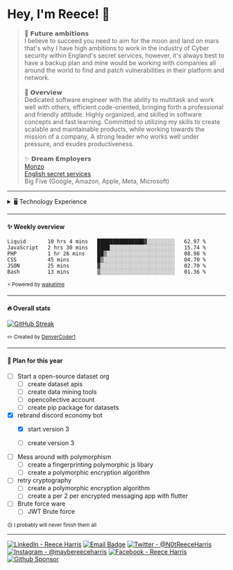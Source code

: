 
# Hey, I'm Reece! 👋

> 🚀 𝗙𝘂𝘁𝘂𝗿𝗲 𝗮𝗺𝗯𝗶𝘁𝗶𝗼𝗻𝘀 <br>
I believe to succeed you need to aim for the moon and land on mars that's why I have high ambitions to work in the industry of Cyber security within England's secret services, however, it's always best to have a backup plan and mine would be working with companies all around the world to find and patch vulnerabilities in their platform and network. <br> <br>
📝 𝗢𝘃𝗲𝗿𝘃𝗶𝗲𝘄 <br>
Dedicated software engineer with the ability to multitask and work well with others, efficient code-oriented, bringing forth a professional and friendly attitude. Highly organized, and skilled in software concepts and fast learning. Committed to utilizing my skills to create scalable and maintainable products, while working towards the mission of a company, A strong leader who works well under pressure, and exudes productiveness. <br> <br>
✨ 𝗗𝗿𝗲𝗮𝗺 𝗘𝗺𝗽𝗹𝗼𝘆𝗲𝗿𝘀 <br>
[Monzo](https://github.com/monzo) <br>
[English secret services](https://www.mi5.gov.uk/) <br>
Big Five (Google, Amazon, Apple, Meta, Microsoft) <br>

---

<details>
  <summary>🖥️ Technology Experience</summary>
  <ul>
    <li><h3>Frameworks</h3>
      <ul>
        <li>Symfony</li>
        <li>Node</li>
        <li>Flask</li>
        <li>Flutter</li>
        <li>Prototype</li>
        <li>Laraval</li>
      </ul>
    </li>
    <li><h3>Services</h3>
      <ul>
        <li>Shopify</li>
        <li>Wordpress</li>
        <li>Mailchimp</li>
        <li>Stripe</li>
        <li>Firebase</li>
        <li>Mysql</li>
      </ul>
    </li>
    <li><h3>Libaries</h3>
      <ul>
        <li>Jquery</li>
        <li>Tailwind</li>
      </ul>
    </li>
    <li><h3>Languages</h3>
      <ul>
        <li>Python</li>
        <li>Javascript</li>
        <li>Php</li>
        <li>Perl</li>
        <li>Ruby</li>
        <li>Dart</li>
        <li>Ojective-C</li>
        <li>Liquid/EJS/Jinja2</li>
        <li>Sass/Css/Tailwind</li>
        <li>Html/Pug/Haml/Slim</li>
        <li>SQL</li>
      </ul>
    </li>
    <li><h3>Other</h3>
      <ul>
        <li>Linux</li>
        <li>Windows</li>
        <li>OpenVpn</li>
        <li>Nextcloud / Owncloud</li>
        <li>Rpi</li>
        <li>Arduino</li>
      </ul>
    </li>
  </ul>
</details>

---

#### ✨ Weekly overview
<!--START_SECTION:waka-->

```text
Liquid       10 hrs 4 mins   ███████████████▓░░░░░░░░░   62.97 %
JavaScript   2 hrs 30 mins   ████░░░░░░░░░░░░░░░░░░░░░   15.74 %
PHP          1 hr 26 mins    ██▒░░░░░░░░░░░░░░░░░░░░░░   08.98 %
CSS          45 mins         █▒░░░░░░░░░░░░░░░░░░░░░░░   04.70 %
JSON         25 mins         ▓░░░░░░░░░░░░░░░░░░░░░░░░   02.70 %
Bash         13 mins         ▒░░░░░░░░░░░░░░░░░░░░░░░░   01.36 %
```

<!--END_SECTION:waka-->
<sub>⚡ Powered by [wakatime](https://wakatime.com/)</sub>

---

#### 🔥 Overall stats

[![GitHub Streak](https://github-readme-streak-stats.herokuapp.com?user=NotReeceHarris&hide_border=true&background=FFFFFF)](https://git.io/streak-stats)

<sub>✏️ Created by [DenverCoder1](https://github.com/DenverCoder1/github-readme-streak-stats)</sub>

---

#### 📝 Plan for this year

- [ ] Start a open-source dataset org
  - [ ] create dataset apis
  - [ ] create data mining tools
  - [ ] opencollective account
  - [ ] create pip package for datasets
  
- [x] rebrand discord economy bot
  - [x] start version 3
  - [ ] create version 3 
  
  
- [ ] Mess around with polymorphism
  - [ ] create a fingerprinting polymorphic js libary
  - [ ] create a polymorphic encryption algorithm

- [ ] retry cryptography
  - [ ] create a polymorphic encryption algorithm
  - [ ] create a per 2 per encrypted messaging app with flutter
  
- [ ] Brute force ware
  - [ ] JWT Brute force

<sub>😥 I probably will never finish them all</sub>

---

[![LinkedIn - Reece Harris](https://img.shields.io/badge/LinkedIn-0077B5?style=for-the-badge&logo=linkedin&logoColor=white)](https://www.linkedin.com/in/notreeceharris)
[![Email Badge](https://img.shields.io/badge/Email-D14836?style=for-the-badge&logoColor=white)](mailto:reeceharris@email.com)
[![Twitter - @N0tReeceHarris](https://img.shields.io/badge/Twitter-1DA1F2?style=for-the-badge&logo=twitter&logoColor=white)](https://twitter.com/N0tReeceHarris)
[![Instagram - @maybereeceharris](https://img.shields.io/badge/Instagram-E4405F?style=for-the-badge&logo=instagram&logoColor=white )](https://www.instagram.com/maybereeceharris)
[![Facebook - Reece Harris](https://img.shields.io/badge/Facebook-1877F2?style=for-the-badge&logo=facebook&logoColor=white)](https://www.facebook.com/reece.harris.754)
[![Github Sponsor](https://img.shields.io/badge/Sponsor-ca5d9e?style=for-the-badge&logo=github&logoColor=white)](https://github.com/sponsors/NotReeceHarris)
